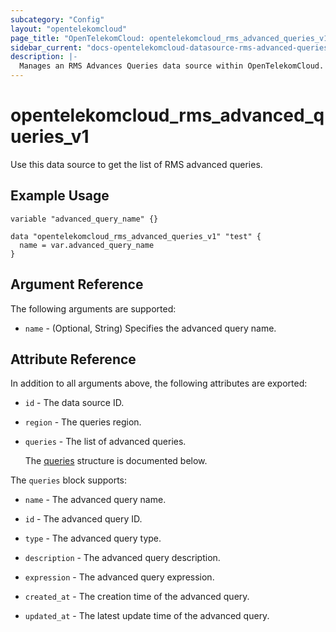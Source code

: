 ```yaml
---
subcategory: "Config"
layout: "opentelekomcloud"
page_title: "OpenTelekomCloud: opentelekomcloud_rms_advanced_queries_v1"
sidebar_current: "docs-opentelekomcloud-datasource-rms-advanced-queries-v1"
description: |-
  Manages an RMS Advances Queries data source within OpenTelekomCloud.
---
```


# opentelekomcloud_rms_advanced_queries_v1

Use this data source to get the list of RMS advanced queries.

## Example Usage

```hcl
variable "advanced_query_name" {}

data "opentelekomcloud_rms_advanced_queries_v1" "test" {
  name = var.advanced_query_name
}
```

## Argument Reference

The following arguments are supported:

* `name` - (Optional, String) Specifies the advanced query name.

## Attribute Reference

In addition to all arguments above, the following attributes are exported:

* `id` - The data source ID.

* `region` - The queries region.

* `queries` - The list of advanced queries.

  The [queries](#queries_struct) structure is documented below.

<a name="queries_struct"></a>
The `queries` block supports:

* `name` - The advanced query name.

* `id` - The advanced query ID.

* `type` - The advanced query type.

* `description` - The advanced query description.

* `expression` - The advanced query expression.

* `created_at` - The creation time of the advanced query.

* `updated_at` - The latest update time of the advanced query.
